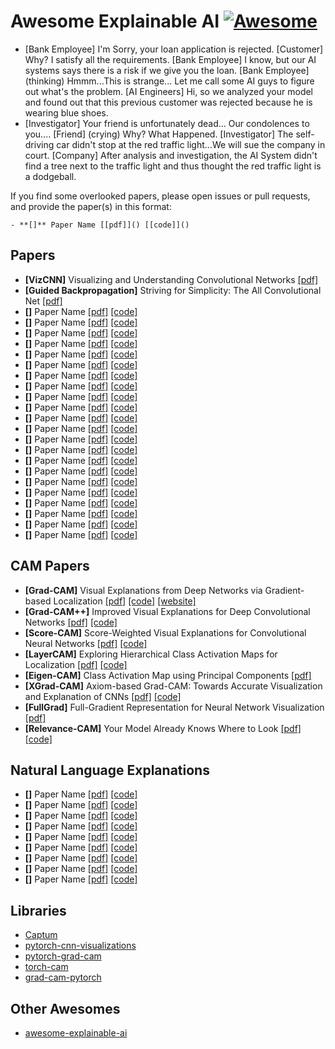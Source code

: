 # Awesome Explainable AI [![Awesome](https://cdn.rawgit.com/sindresorhus/awesome/d7305f38d29fed78fa85652e3a63e154dd8e8829/media/badge.svg)](https://github.com/sindresorhus/awesome)

- [Bank Employee] I'm Sorry, your loan application is rejected. [Customer] Why? I satisfy all the requirements. [Bank Employee] I know, but our AI systems says there is a risk if we give you the loan. [Bank Employee] (thinking) Hmmm...This is strange... Let me call some AI guys to figure out what's the problem. [AI Engineers] Hi, so we analyzed your model and found out that this previous customer was rejected because he is wearing blue shoes. 
- [Investigator] Your friend is unfortunately dead... Our condolences to you.... [Friend] (crying) Why? What Happened. [Investigator] The self-driving car didn't stop at the red traffic light...We will sue the company in court. [Company] After analysis and investigation, the AI System didn't find a tree next to the traffic light and thus thought the red traffic light is a dodgeball. 

If you find some overlooked papers, please open issues or pull requests, and provide the paper(s) in this format:
```
- **[]** Paper Name [[pdf]]() [[code]]()
```

## Papers
- **[VizCNN]** Visualizing and Understanding Convolutional Networks [[pdf]](https://arxiv.org/pdf/1311.2901.pdf)
- **[Guided Backpropagation]** Striving for Simplicity: The All Convolutional Net [[pdf]](https://arxiv.org/pdf/1412.6806.pdf)
- **[]** Paper Name [[pdf]]() [[code]]()
- **[]** Paper Name [[pdf]]() [[code]]()
- **[]** Paper Name [[pdf]]() [[code]]()
- **[]** Paper Name [[pdf]]() [[code]]()
- **[]** Paper Name [[pdf]]() [[code]]()
- **[]** Paper Name [[pdf]]() [[code]]()
- **[]** Paper Name [[pdf]]() [[code]]()
- **[]** Paper Name [[pdf]]() [[code]]()
- **[]** Paper Name [[pdf]]() [[code]]()
- **[]** Paper Name [[pdf]]() [[code]]()
- **[]** Paper Name [[pdf]]() [[code]]()
- **[]** Paper Name [[pdf]]() [[code]]()
- **[]** Paper Name [[pdf]]() [[code]]()
- **[]** Paper Name [[pdf]]() [[code]]()
- **[]** Paper Name [[pdf]]() [[code]]()
- **[]** Paper Name [[pdf]]() [[code]]()
- **[]** Paper Name [[pdf]]() [[code]]()
- **[]** Paper Name [[pdf]]() [[code]]()
- **[]** Paper Name [[pdf]]() [[code]]()
- **[]** Paper Name [[pdf]]() [[code]]()
- **[]** Paper Name [[pdf]]() [[code]]()
- **[]** Paper Name [[pdf]]() [[code]]()

## CAM Papers
- **[Grad-CAM]** Visual Explanations from Deep Networks via Gradient-based Localization [[pdf]](https://arxiv.org/pdf/1610.02391.pdf) [[code]](https://github.com/ramprs/grad-cam/) [[website]](http://gradcam.cloudcv.org/)
- **[Grad-CAM++]** Improved Visual Explanations for Deep Convolutional Networks [[pdf]](https://arxiv.org/pdf/1710.11063.pdf) [[code]](https://github.com/adityac94/Grad_CAM_plus_plus)
- **[Score-CAM]** Score-Weighted Visual Explanations for Convolutional Neural Networks [[pdf]](https://arxiv.org/pdf/1910.01279.pdf) [[code]](https://github.com/haofanwang/Score-CAM)
- **[LayerCAM]** Exploring Hierarchical Class Activation Maps for Localization [[pdf]](http://mftp.mmcheng.net/Papers/21TIP_LayerCAM.pdf) [[code]](https://github.com/PengtaoJiang/LayerCAM-jittor)
- **[Eigen-CAM]** Class Activation Map using Principal Components [[pdf]](https://arxiv.org/ftp/arxiv/papers/2008/2008.00299.pdf)
- **[XGrad-CAM]** Axiom-based Grad-CAM: Towards Accurate Visualization and Explanation of CNNs [[pdf]](https://arxiv.org/pdf/2008.02312.pdf) [[code]](https://github.com/Fu0511/XGrad-CAM)
- **[FullGrad]** Full-Gradient Representation for Neural Network Visualization [[pdf]](https://arxiv.org/pdf/1905.00780.pdf)
- **[Relevance-CAM]** Your Model Already Knows Where to Look [[pdf]](https://openaccess.thecvf.com/content/CVPR2021/papers/Lee_Relevance-CAM_Your_Model_Already_Knows_Where_To_Look_CVPR_2021_paper.pdf) [[code]](https://github.com/mongeoroo/Relevance-CAM)

## Natural Language Explanations
- **[]** Paper Name [[pdf]]() [[code]]()
- **[]** Paper Name [[pdf]]() [[code]]()
- **[]** Paper Name [[pdf]]() [[code]]()
- **[]** Paper Name [[pdf]]() [[code]]()
- **[]** Paper Name [[pdf]]() [[code]]()
- **[]** Paper Name [[pdf]]() [[code]]()
- **[]** Paper Name [[pdf]]() [[code]]()
- **[]** Paper Name [[pdf]]() [[code]]()
- **[]** Paper Name [[pdf]]() [[code]]()

## Libraries
- [Captum](https://captum.ai/)
- [pytorch-cnn-visualizations](https://github.com/utkuozbulak/pytorch-cnn-visualizations)
- [pytorch-grad-cam](https://github.com/jacobgil/pytorch-grad-cam)
- [torch-cam](https://github.com/frgfm/torch-cam)
- [grad-cam-pytorch](https://github.com/kazuto1011/grad-cam-pytorch)

## Other Awesomes
- [awesome-explainable-ai](https://github.com/wangyongjie-ntu/Awesome-explainable-AI)
